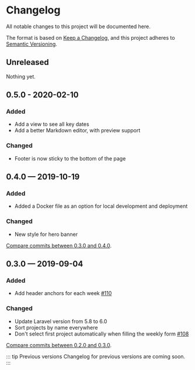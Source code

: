 # Changelog
All notable changes to this project will be documented here.

The format is based on [Keep a Changelog](https://keepachangelog.com/en/1.0.0/), and this project adheres to [Semantic Versioning](https://semver.org/spec/v2.0.0.html).

## Unreleased
Nothing yet.

## 0.5.0 - 2020-02-10
### Added
- Add a view to see all key dates
- Add a better Markdown editor, with preview support

### Changed
- Footer is now sticky to the bottom of the page

## 0.4.0 — 2019-10-19
### Added
- Added a Docker file as an option for local development and deployment

### Changed
- New style for hero banner

[Compare commits between 0.3.0 and 0.4.0](https://github.com/entrepreneur-interet-general/bulletins/compare/0.3.0..0.4.0).

## 0.3.0 — 2019-09-04
### Added
- Add header anchors for each week [#110](https://github.com/entrepreneur-interet-general/bulletins/pull/110)

### Changed
- Update Laravel version from 5.8 to 6.0
- Sort projects by name everywhere
- Don't select first project automatically when filling the weekly form [#108](https://github.com/entrepreneur-interet-general/bulletins/pull/108)

[Compare commits between 0.2.0 and 0.3.0](https://github.com/entrepreneur-interet-general/bulletins/compare/0.2.0...0.3.0).

::: tip Previous versions
Changelog for previous versions are coming soon.
:::
